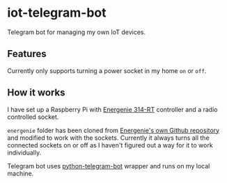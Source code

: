 # iot-telegram-bot
Telegram bot for managing my own IoT devices.

## Features
Currently only supports turning a power socket in my home `on` or `off`.

## How it works
I have set up a Raspberry Pi with [Energenie 314-RT](https://energenie4u.co.uk/catalogue/product/ENER314-RT) controller and a radio controlled socket.

`energenie` folder has been cloned from [Energenie's own Github repository](https://github.com/Energenie/pyenergenie) and modified to work with the sockets. Currently it always turns all the connected sockets on or off as I haven't figured out a way for it to work individually.

Telegram bot uses [python-telegram-bot](https://python-telegram-bot.org/) wrapper and runs on my local machine.
